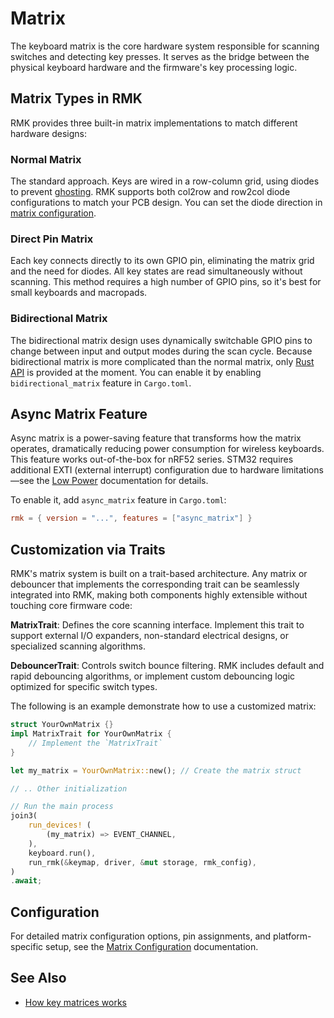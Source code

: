 # Matrix

The keyboard matrix is the core hardware system responsible for scanning switches and detecting key presses. It serves as the bridge between the physical keyboard hardware and the firmware's key processing logic.

## Matrix Types in RMK

RMK provides three built-in matrix implementations to match different hardware designs:

### Normal Matrix

The standard approach. Keys are wired in a row-column grid, using diodes to prevent [ghosting](https://en.wikipedia.org/wiki/Key_rollover#Key_jamming_and_ghosting). RMK supports both col2row and row2col diode configurations to match your PCB design. You can set the diode direction in [matrix configuration](../configuration/keyboard_matrix#matrix-configuration).

### Direct Pin Matrix

Each key connects directly to its own GPIO pin, eliminating the matrix grid and the need for diodes. All key states are read simultaneously without scanning. This method requires a high number of GPIO pins, so it's best for small keyboards and macropads.

### Bidirectional Matrix

The bidirectional matrix design uses dynamically switchable GPIO pins to change between input and output modes during the scan cycle. Because bidirectional matrix is more complicated than the normal matrix, only [Rust API](https://github.com/HaoboGu/rmk/blob/main/rmk/src/bidirectional_matrix.rs) is provided at the moment. You can enable it by enabling `bidirectional_matrix` feature in `Cargo.toml`.

## Async Matrix Feature

Async matrix is a power-saving feature that transforms how the matrix operates, dramatically reducing power consumption for wireless keyboards. This feature works out-of-the-box for nRF52 series. STM32 requires additional EXTI (external interrupt) configuration due to hardware limitations—see the [Low Power](./low_power) documentation for details.

To enable it, add `async_matrix` feature in `Cargo.toml`:

```toml
rmk = { version = "...", features = ["async_matrix"] }
```

## Customization via Traits

RMK's matrix system is built on a trait-based architecture. Any matrix or debouncer that implements the corresponding trait can be seamlessly integrated into RMK, making both components highly extensible without touching core firmware code:

**MatrixTrait**: Defines the core scanning interface. Implement this trait to support external I/O expanders, non-standard electrical designs, or specialized scanning algorithms.

**DebouncerTrait**: Controls switch bounce filtering. RMK includes default and rapid debouncing algorithms, or implement custom debouncing logic optimized for specific switch types.

The following is an example demonstrate how to use a customized matrix:

```rust
struct YourOwnMatrix {}
impl MatrixTrait for YourOwnMatrix {
    // Implement the `MatrixTrait`
}

let my_matrix = YourOwnMatrix::new(); // Create the matrix struct

// .. Other initialization

// Run the main process
join3(
    run_devices! (
        (my_matrix) => EVENT_CHANNEL,
    ),
    keyboard.run(),
    run_rmk(&keymap, driver, &mut storage, rmk_config),
)
.await;
```

## Configuration

For detailed matrix configuration options, pin assignments, and platform-specific setup, see the [Matrix Configuration](../configuration/keyboard_matrix#matrix-configuration) documentation.

## See Also

- [How key matrices works](https://pcbheaven.com/wikipages/How_Key_Matrices_Works/)
